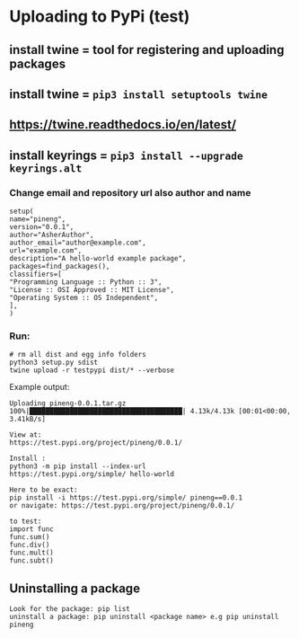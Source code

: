 # Uploading to PyPi (test)

## install twine = tool for registering and uploading packages
## install twine = ```pip3 install setuptools twine```
## https://twine.readthedocs.io/en/latest/
## install keyrings = ```pip3 install --upgrade keyrings.alt ```

### Change email and repository url also author and name
```
setup(
name="pineng",
version="0.0.1",
author="AsherAuthor",
author_email="author@example.com",
url="example.com",
description="A hello-world example package",
packages=find_packages(),
classifiers=[
"Programming Language :: Python :: 3",
"License :: OSI Approved :: MIT License",
"Operating System :: OS Independent",
],
)
```

### Run:
```
# rm all dist and egg info folders
python3 setup.py sdist
twine upload -r testpypi dist/* --verbose
```

Example output:
```
Uploading pineng-0.0.1.tar.gz
100%|██████████████████████████████████████| 4.13k/4.13k [00:01<00:00, 3.41kB/s]

View at:
https://test.pypi.org/project/pineng/0.0.1/

Install :
python3 -m pip install --index-url
https://test.pypi.org/simple/ hello-world

Here to be exact:
pip install -i https://test.pypi.org/simple/ pineng==0.0.1
or navigate: https://test.pypi.org/project/pineng/0.0.1/

to test:
import func
func.sum()
func.div()
func.mult()
func.subt()
```

## Uninstalling a package

```
Look for the package: pip list
uninstall a package: pip uninstall <package name> e.g pip uninstall pineng
